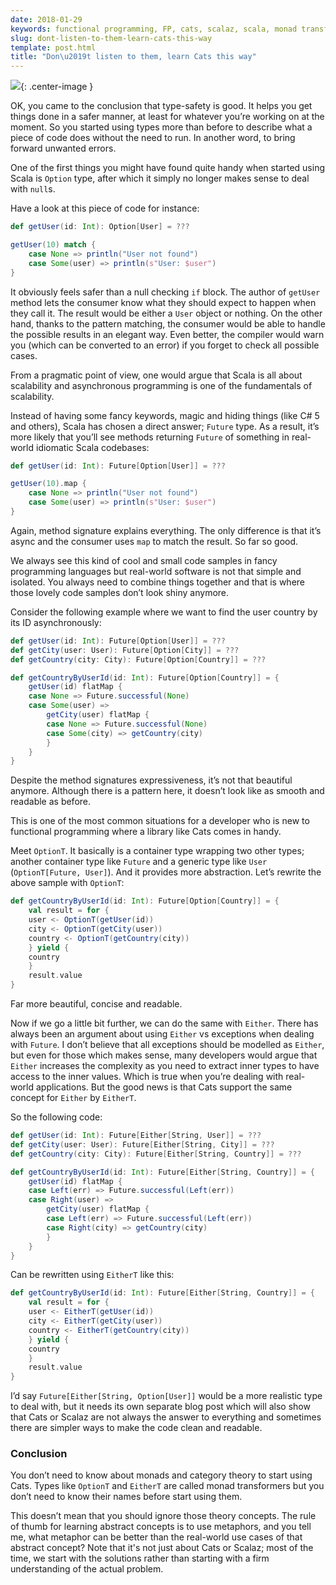 ```yaml
---
date: 2018-01-29
keywords: functional programming, FP, cats, scalaz, scala, monad transformers
slug: dont-listen-to-them-learn-cats-this-way
template: post.html
title: "Don\u2019t listen to them, learn Cats this way"
---
```


![](https://cdn-images-1.medium.com/max/800/1*Tj-wz2CtiiX2RtQutVKLOA.png){: .center-image }

OK, you came to the conclusion that type-safety is good. It helps you get things
done in a safer manner, at least for whatever you’re working on at the moment.
So you started using types more than before to describe what a piece of code
does without the need to run. In another word, to bring forward unwanted errors.

<!--more-->

One of the first things you might have found quite handy when started using
Scala is `Option` type, after which it simply no longer makes sense to deal with
`null`s.

Have a look at this piece of code for instance:

```scala
def getUser(id: Int): Option[User] = ???

getUser(10) match {
    case None => println("User not found")
    case Some(user) => println(s"User: $user")
}
```

It obviously feels safer than a null checking `if` block. The author of
`getUser` method lets the consumer know what they should expect to happen when
they call it. The result would be either a `User` object or nothing. On the
other hand, thanks to the pattern matching, the consumer would be able to handle
the possible results in an elegant way. Even better, the compiler would warn you
(which can be converted to an error) if you forget to check all possible cases.

From a pragmatic point of view, one would argue that Scala is all about
scalability and asynchronous programming is one of the fundamentals of
scalability.

Instead of having some fancy keywords, magic and hiding things (like C# 5 and
others), Scala has chosen a direct answer; `Future` type. As a result, it’s more
likely that you’ll see methods returning `Future` of something in real-world
idiomatic Scala codebases:

```scala
def getUser(id: Int): Future[Option[User]] = ???

getUser(10).map {
    case None => println("User not found")
    case Some(user) => println(s"User: $user")
}
```

Again, method signature explains everything. The only difference is that it’s
async and the consumer uses `map` to match the result. So far so good.

We always see this kind of cool and small code samples in fancy programming
languages but real-world software is not that simple and isolated. You always
need to combine things together and that is where those lovely code samples
don’t look shiny anymore.

Consider the following example where we want to find the user country by its ID
asynchronously:

```scala
def getUser(id: Int): Future[Option[User]] = ???
def getCity(user: User): Future[Option[City]] = ???
def getCountry(city: City): Future[Option[Country]] = ???

def getCountryByUserId(id: Int): Future[Option[Country]] = {
    getUser(id) flatMap {
    case None => Future.successful(None)
    case Some(user) => 
        getCity(user) flatMap {
        case None => Future.successful(None)
        case Some(city) => getCountry(city)
        }
    }
}
```

Despite the method signatures expressiveness, it’s not that beautiful anymore.
Although there is a pattern here, it doesn’t look like as smooth and readable as
before.

This is one of the most common situations for a developer who is new to
functional programming where a library like Cats comes in handy.

Meet `OptionT`. It basically is a container type wrapping two other types;
another container type like `Future` and a generic type like `User`
(`OptionT[Future, User]`). And it provides more abstraction. Let’s rewrite the
above sample with `OptionT`:

```scala
def getCountryByUserId(id: Int): Future[Option[Country]] = {
    val result = for {
    user <- OptionT(getUser(id))
    city <- OptionT(getCity(user))
    country <- OptionT(getCountry(city))
    } yield {
    country
    }
    result.value
}
```

Far more beautiful, concise and readable.

Now if we go a little bit further, we can do the same with `Either`. There has
always been an argument about using `Either` vs exceptions when dealing with
`Future`. I don’t believe that all exceptions should be modelled as `Either`,
but even for those which makes sense, many developers would argue that `Either`
increases the complexity as you need to extract inner types to have access to
the inner values. Which is true when you’re dealing with real-world
applications. But the good news is that Cats support the same concept for
`Either` by `EitherT`.

So the following code:

```scala
def getUser(id: Int): Future[Either[String, User]] = ???
def getCity(user: User): Future[Either[String, City]] = ???
def getCountry(city: City): Future[Either[String, Country]] = ???

def getCountryByUserId(id: Int): Future[Either[String, Country]] = {
    getUser(id) flatMap {
    case Left(err) => Future.successful(Left(err))
    case Right(user) => 
        getCity(user) flatMap {
        case Left(err) => Future.successful(Left(err))
        case Right(city) => getCountry(city)
        }
    }
}
```

Can be rewritten using `EitherT` like this:

```scala
def getCountryByUserId(id: Int): Future[Either[String, Country]] = {
    val result = for {
    user <- EitherT(getUser(id))
    city <- EitherT(getCity(user))
    country <- EitherT(getCountry(city))
    } yield {
    country
    } 
    result.value
}
```

I’d say `Future[Either[String, Option[User]]` would be a more realistic type to
deal with, but it needs its own separate blog post which will also show that
Cats or Scalaz are not always the answer to everything and sometimes there are
simpler ways to make the code clean and readable.

### Conclusion

You don’t need to know about monads and category theory to start using Cats.
Types like `OptionT` and `EitherT` are called monad transformers but you don’t
need to know their names before start using them.

This doesn’t mean that you should ignore those theory concepts. The rule of thumb 
for learning abstract concepts is to use metaphors, and you tell me, what metaphor 
can be better than the real-world use cases of that abstract concept? Note that it's 
not just about Cats or Scalaz; most of the time, we start with the solutions rather 
than starting with a firm understanding of the actual problem.

